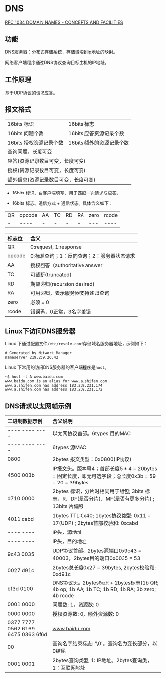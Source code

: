 # DNS

[RFC 1034 DOMAIN NAMES - CONCEPTS AND FACILITIES](https://www.rfc-editor.org/rfc/rfc1034)


## 功能

DNS服务器：分布式存储系统，存储域名到ip地址的映射。

网络客户端程序通过DNS协议查询目标主机的IP地址。

## 工作原理

基于UDP协议的请求应答。


## 报文格式


<table>
    <tr> <td> 16bits 标识 </td> <td> 16bits 标志 </td> </tr>
    <tr> <td> 16bits 问题个数 </td> <td> 16bits 应答资源记录个数 </td> </tr>
    <tr> <td> 16bits 授权资源记录个数 </td> <td> 16bits 额外的资源记录个数 </td> </tr>
    <tr> <td colspan="2"> 查询问题，长度可变 </td> <!-- <td> 16bits 额外的资源记录个数 </td> --> </tr>
    <tr> <td colspan="2"> 应答(资源记录数目可变，长度可变) </td> <!-- <td>  </td> --> </tr>
    <tr> <td colspan="2"> 授权(资源记录数目可变，长度可变) </td> <!-- <td>  </td> --> </tr>
    <tr> <td colspan="2"> 额外信息(资源记录数目可变，长度可变) </td> <!-- <td>  </td> --> </tr>
</table>

- 16bits 标识。由客户端填写，用于匹配一次请求与应答。

- 16bits 标志。通信方式 + 通信状态。具体含义如下：

<table>
    <tr>
        <td> QR </td>
        <td> opcode </td>
        <td> AA </td>
        <td> TC </td>
        <td> RD </td>
        <td> RA </td>
        <td> zero </td>
        <td> rcode </td>
    </tr>
    <tr>
        <td> - </td>
        <td> ---- </td>
        <td> - </td>
        <td> - </td>
        <td> - </td>
        <td> - </td>
        <td> --- </td>
        <td> ---- </td>
    </tr>
</table>

|标志位  |  含义                                      |
|:-------|:-------------------------------------------|
| QR     | 0:request, 1:response                      |
| opcode | 0:标准查询；1：反向查询；2：服务器状态请求 |
| AA     | 授权回答（authoritative answer             |
| TC     | 可截断(truncated)                          |
| RD     | 期望递归(recursion desired)                | 
| RA     | 可用递归，表示服务器支持递归查询           |
| zero   | 必须 = 0                                   |
| rcode  | 错误码，0正常，3名字差错                   |





## Linux下访问DNS服务器

Linux 下通过配置文件`/etc/resolv.conf`存储域名服务器地址，示例如下：

```
# Generated by Network Manager
nameserver 219.239.26.42
```

Linux 下常用的访问DNS服务器的客户端程序是`host`。

```
~$ host -t A www.baidu.com
www.baidu.com is an alias for www.a.shifen.com.
www.a.shifen.com has address 183.232.231.174
www.a.shifen.com has address 183.232.231.172
```


## DNS请求以太网帧示例

|   二进制数据示例                   | 含义说明                                                                                                 |
|:-----------------------------------|:---------------------------------------------------------------------------------------------------------|
| ---- ---- ----                     | 以太网协议首部。6types 目的MAC                                                                           | 
| ---- ---- ----                     | 6types 源MAC                                                                                             | 
| 0800                               | 2bytes 报文类型：0x0800(IP协议)                                                                          |
| 4500 003b                          | IP报文头。版本号4；首部长度5 * 4 = 20bytes = 固定长度，即无可选字段；总长度0x3b = 59 - 20 = 39bytes      |
| d710 0000                          | 2bytes 标识，分片时相同用于组包; 3bits 标志，R、DF(是否分片)、MF(是否有更多分片) ; 13bits 片偏移         |
| 4011 cabd                          | 1bytes TTL:0x40; 1bytes协议类型: 0x11 = 17(UDP) ; 2bytes首部校验和: 0xcabd                               |
| ---- ----                          | IP头，源地址                                                                                             | 
| ---- ----                          | IP头，目的地址                                                                                           | 
| 9c43 0035                          | UDP协议首部。2bytes源端口0x9c43 = 40003，2bytes目的端口0x0035 = 53                                       |      
| 0027 d91c                          | 2bytes总长度0x27 = 39bytes, 2bytes校验和: 0xd91c                                                         | 
| bf3d 0100                          | DNS协议头。2bytes标识 + 2bytes标志(1b QR; 4b op; 1b AA; 1b TC; 1b RD; 1b RA; 3b zero; 4b rcode           | 
| 0001 0000                          | 问题数: 1，资源数: 0                                                                                     | 
| 0000 0000                          | 授权资源数: 0，额外资源数: 0                                                                             | 
| 0377 7777 0562 6169 6475 0363 6f6d | www.baidu.com                                                                                            | 
| 00                                 | 查询名字结束标志: '\0'。查询名为变长部分，以0结尾                                                        |                                                                      
| 0001 0001                          | 2bytes查询类型, 1: IP地址。2bytes查询类，1：互联网地址                                                   |               

